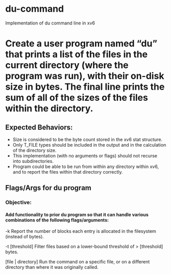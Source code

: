 # du-command
Implementation of du command line in xv6

# Create a user program named “du” that prints a list of the files in the current directory (where the program was run), with their on-disk size in bytes.  The final line prints the sum of all of the sizes of the files within the directory.

## Expected Behaviors:
- Size is considered to be the byte count stored in the xv6 stat structure.
- Only T_FILE types should be included in the output and in the calculation of the directory size.
- This implementation (with no arguments or flags) should not recurse into subdirectories.
- Program could be able to be run from within any directory within xv6, and to report the files within that directory correctly.

## Flags/Args for du program
### Objective:
#### Add functionality to prior du program so that it can handle various combinations of the following flags/arguments: 
-k 
Report the number of blocks each entry is allocated in the filesystem (instead of bytes).

-t [threshold]
Filter files based on a lower-bound threshold of > [threshold] bytes.

[file | directory] 
Run the command on a specific file, or on a different directory than where it was originally called.
